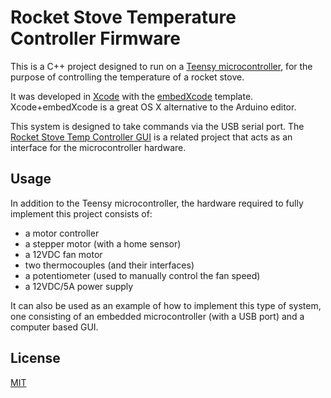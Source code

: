 # Rocket Stove Temperature Controller Firmware
This is a C++ project designed to run on a [Teensy microcontroller](https://www.pjrc.com/teensy/), for the purpose of controlling the temperature of a rocket stove.

It was developed in [Xcode](https://developer.apple.com/xcode/) with the [embedXcode](http://embedxcode.weebly.com/) template. Xcode+embedXcode is a great OS X alternative to the Arduino editor.

This system is designed to take commands via the USB serial port. The [Rocket Stove Temp Controller GUI](https://github.com/johnvs/Rocket_Stove_Temp_Control_GUI) is a related project that acts as an interface for the microcontroller hardware.

## Usage
In addition to the Teensy microcontroller, the hardware required to fully implement this project consists of:
- a motor controller
- a stepper motor (with a home sensor)
- a 12VDC fan motor
- two thermocouples (and their interfaces)
- a potentiometer (used to manually control the fan speed)
- a 12VDC/5A power supply

It can also be used as an example of how to implement this type of system, one consisting of an embedded microcontroller (with a USB port) and a computer based GUI.

## License
[MIT](https://github.com/johnvs/Rocket_Stove_Temp_Control/blob/master/LICENSE)
